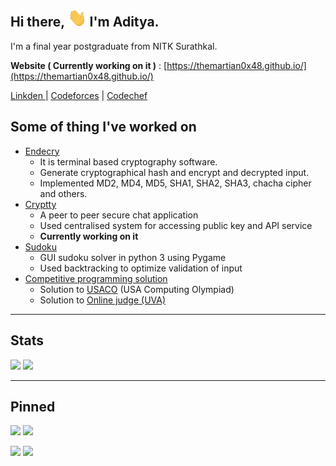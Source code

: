 
## Hi there, <img src="asset/wave.gif" width="30px"> I'm Aditya.

I'm a final year postgraduate from NITK Surathkal.  

**Website ( Currently working on it )** : [https://themartian0x48.github.io/](https://themartian0x48.github.io/)

[ Linkden ](https://www.linkedin.com/in/themartian0x48/) | [Codeforces](https://codeforces.com/profile/TheMartian0x48)  | [Codechef](https://www.codechef.com/users/martian_7)

## Some of thing I've worked on

- [Endecry](https://github.com/TheMartian0x48/endecry-cryptographic-hash-and-cipher)
    - It is terminal based cryptography software.
    - Generate cryptographical hash and encrypt and decrypted input.
    - Implemented MD2, MD4, MD5, SHA1, SHA2, SHA3, chacha cipher and others.
- [Cryptty](#)
    - A peer to peer secure chat application
    - Used centralised system for accessing public key and API service
    - **Currently working on it**
- [Sudoku](https://github.com/TheMartian0x48/sudoku)
    - GUI sudoku solver in python 3 using Pygame
    - Used backtracking to optimize validation of input        
- [Competitive programming solution](https://github.com/TheMartian0x48/CP)
    - Solution to [USACO](http://www.usaco.org/) (USA Computing Olympiad)
    - Solution to [Online judge (UVA)](uva.onlinejudge.org/index.php)

---
## Stats
<img src="https://github-readme-stats.vercel.app/api?username=TheMartian0x48&show_icons=true&theme=gruvbox&line_height=24&hide=stars"> <img src="https://github-readme-stats.vercel.app/api/top-langs/?username=TheMartian0x48&layout=compact&theme=gruvbox&line_height=24">

---
## Pinned 
<img src="https://github-readme-stats.vercel.app/api/pin/?username=TheMartian0x48&repo=sudoku&show_icons=true&theme=gruvbox"> <img src="https://github-readme-stats.vercel.app/api/pin/?username=TheMartian0x48&repo=CP&show_icons=true&theme=gruvbox">

<img src="https://github-readme-stats.vercel.app/api/pin/?username=TheMartian0x48&repo=TheMartian0x48.github.io&show_icons=true&theme=gruvbox"> <img src="https://github-readme-stats.vercel.app/api/pin/?username=TheMartian0x48&repo=SQL&show_icons=true&theme=gruvbox">

